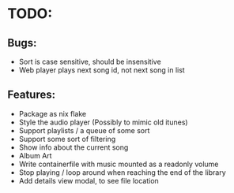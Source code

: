 # TODO:

## Bugs:
- Sort is case sensitive, should be insensitive
- Web player plays next song id, not next song in list

## Features:
- Package as nix flake
- Style the audio player (Possibly to mimic old itunes)
- Support playlists / a queue of some sort
- Support some sort of filtering
- Show info about the current song
- Album Art
- Write containerfile with music mounted as a readonly volume
- Stop playing / loop around when reaching the end of the library
- Add details view modal, to see file location

